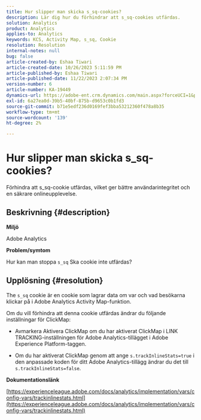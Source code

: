 ```yaml
---
title: Hur slipper man skicka s_sq-cookies?
description: Lär dig hur du förhindrar att s_sq-cookies utfärdas.
solution: Analytics
product: Analytics
applies-to: Analytics
keywords: KCS, Activity Map, s_sq, Cookie
resolution: Resolution
internal-notes: null
bug: false
article-created-by: Eshaa Tiwari
article-created-date: 10/26/2023 5:11:59 PM
article-published-by: Eshaa Tiwari
article-published-date: 11/22/2023 2:07:34 PM
version-number: 6
article-number: KA-19449
dynamics-url: https://adobe-ent.crm.dynamics.com/main.aspx?forceUCI=1&pagetype=entityrecord&etn=knowledgearticle&id=3b2861c3-2274-ee11-9ae7-6045bd0063aa
exl-id: 6a27ea0d-39b5-40bf-875b-d9653c0b1fd3
source-git-commit: b71e5edf236d0169fef3bba53212360f478a8b35
workflow-type: tm+mt
source-wordcount: '139'
ht-degree: 2%

---
```


# Hur slipper man skicka s_sq-cookies?


Förhindra att s_sq-cookie utfärdas, vilket ger bättre användarintegritet och en säkrare onlineupplevelse.

## Beskrivning {#description}


<b>Miljö</b>

Adobe Analytics

<b>Problem/symtom</b>

Hur kan man stoppa `s_sq` Ska cookie inte utfärdas?


## Upplösning {#resolution}


The `s_sq` cookie är en cookie som lagrar data om var och vad besökarna klickar på i Adobe Analytics Activity Map-funktion.

Om du vill förhindra att denna cookie utfärdas ändrar du följande inställningar för ClickMap:

- Avmarkera Aktivera ClickMap om du har aktiverat ClickMap i LINK TRACKING-inställningen för Adobe Analytics-tillägget i Adobe Experience Platform-taggen.

- Om du har aktiverat ClickMap genom att ange `s.trackInlineStats=true` i den anpassade koden för ditt Adobe Analytics-tillägg ändrar du det till `s.trackInlineStats=false`.

<b>Dokumentationslänk</b>

[https://experienceleague.adobe.com/docs/analytics/implementation/vars/config-vars/trackinlinestats.html](https://experienceleague.adobe.com/docs/analytics/implementation/vars/config-vars/trackinlinestats.html)
